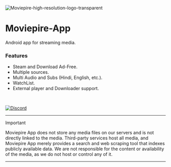 ![Moviepire-high-resolution-logo-transparent](https://moviepire.org/logo.png)

# Moviepire-App
Android app for streaming media.
### Features
- Steam and Download Ad-Free.
- Multiple sources.
- Multi Audio and Subs (Hindi, English, etc.).
- WatchList.
- External player and Downloader support.
<br>

[![Discord](https://custom-icon-badges.demolab.com/badge/-Join_Discord-6567a5?style=for-the-badge&logo=discord&logoColor=white)](https://discord.gg/FhUy5CHR3z)


---
> [!IMPORTANT]
> Moviepire App does not store any media files on our servers and is not directly linked to the media. Third-party services host all media, and Moviepire App merely provides a search and web scraping tool that indexes publicly available data. We are not responsible for the content or availability of the media, as we do not host or control any of it.
---

